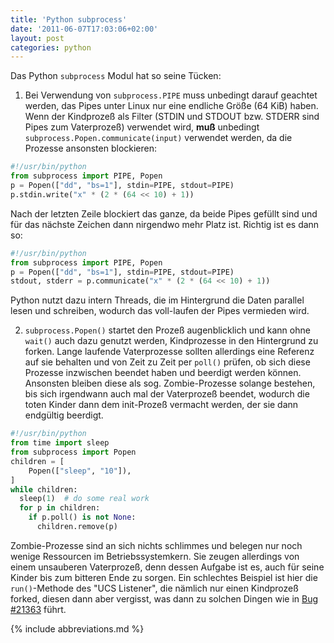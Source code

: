 ```yaml
---
title: 'Python subprocess'
date: '2011-06-07T17:03:06+02:00'
layout: post
categories: python
---
```


Das Python `subprocess` Modul hat so seine Tücken:

1. Bei Verwendung von `subprocess.PIPE` muss unbedingt darauf geachtet werden, das Pipes unter Linux nur eine endliche Größe (64 KiB) haben. Wenn der Kindprozeß als Filter (STDIN und STDOUT bzw. STDERR sind Pipes zum Vaterprozeß) verwendet wird, **muß** unbedingt `subprocess.Popen.communicate(input)` verwendet werden, da die Prozesse ansonsten blockieren:

```python
#!/usr/bin/python
from subprocess import PIPE, Popen
p = Popen(["dd", "bs=1"], stdin=PIPE, stdout=PIPE)
p.stdin.write("x" * (2 * (64 << 10) + 1))
```

Nach der letzten Zeile blockiert das ganze, da beide Pipes gefüllt sind und für das nächste Zeichen dann nirgendwo mehr Platz ist. Richtig ist es dann so:

```python
#!/usr/bin/python
from subprocess import PIPE, Popen
p = Popen(["dd", "bs=1"], stdin=PIPE, stdout=PIPE)
stdout, stderr = p.communicate("x" * (2 * (64 << 10) + 1))
```

Python nutzt dazu intern Threads, die im Hintergrund die Daten parallel lesen und schreiben, wodurch das voll-laufen der Pipes vermieden wird.

2. `subprocess.Popen()` startet den Prozeß augenblicklich und kann ohne `wait()` auch dazu genutzt werden, Kindprozesse in den Hintergrund zu forken. Lange laufende Vaterprozesse sollten allerdings eine Referenz auf sie behalten und von Zeit zu Zeit per `poll()` prüfen, ob sich diese Prozesse inzwischen beendet haben und beerdigt werden können. Ansonsten bleiben diese als sog. Zombie-Prozesse solange bestehen, bis sich irgendwann auch mal der Vaterprozeß beendet, wodurch die toten Kinder dann dem init-Prozeß vermacht werden, der sie dann endgültig beerdigt.

```python
#!/usr/bin/python
from time import sleep
from subprocess import Popen
children = [
    Popen(["sleep", "10"]),
]
while children:
  sleep(1)  # do some real work
  for p in children:
    if p.poll() is not None:
      children.remove(p)
```

Zombie-Prozesse sind an sich nichts schlimmes und belegen nur noch wenige Ressourcen im Betriebssystemkern. Sie zeugen allerdings von einem unsauberen Vaterprozeß, denn dessen Aufgabe ist es, auch für seine Kinder bis zum bitteren Ende zu sorgen. Ein schlechtes Beispiel ist hier die `run()`-Methode des "UCS Listener", die nämlich nur einen Kindprozeß forked, diesen dann aber vergisst, was dann zu solchen Dingen wie in [Bug #21363](https://forge.univention.org/bugzilla/show_bug.cgi?id=21363 "Zombie Prozesse wenn Listner UCR Script triggert durch das Setzen von UCR Variablen") führt.

{% include abbreviations.md %}
